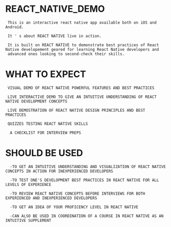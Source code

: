 # REACT_NATIVE_DEMO

     This is an interactive react native app available both on iOS and Android. 
     
     It ' s about REACT NATIVE live in action.
     
     It is built on REACT NATIVE to demonstrate best practices of React Native developement geared for learning React Native developers and 
     advanced ones looking to second-check their skills.


# WHAT TO EXPECT 

     VISUAL DEMO OF REACT NATIVE POWERFUL FEATURES AND BEST PRACTICES 
    
     LIVE INTERACTIVE DEMO TO GIVE AN INTUITIVE UNDERSTANDING OF REACT NATIVE DEVELOPMENT CONCEPTS
     
     LIVE DEMOSTRATION OF REACT NATIVE DESIGN PRINCIPLES AND BEST PRACTICES
     
     QUIZZES TESTING REACT NATIVE SKILLS 
     
      A CHECKLIST FOR INTERVIEW PREPS
     
     
# SHOULD BE USED

      -TO GET AN INTUITIVE UNDERSTANDING AND VISUALIZATION OF REACT NATIVE CONCEPTS IN ACTION FOR INEXPERIENCED DEVELOPERS
      
      -TO TEST ONE'S DEVELOPMENT BEST PRACTICES IN REACT NATIVE FOR ALL LEVELS OF EXPERIENCE
      
      -TO REVIEW REACT NATIVE CONCEPTS BEFORE INTERVIEWS FOR BOTH EXPERIENCED AND INEXPERIENCED DEVELOPERS
      
      -TO GET AN IDEA OF YOUR PROFICENCY LEVEL IN REACT NATIVE
      
      -CAN ALSO BE USED IN COORDINATION OF A COURSE IN REACT NATIVE AS AN INTUITIVE SUPPLEMENT
        
        
     
     
